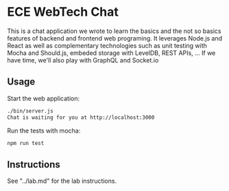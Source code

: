 
# ECE WebTech Chat

This is a chat application we wrote to learn the basics and the not so basics features of backend and frontend web programing. It leverages Node.js and React as well as complementary technologies such as unit testing with Mocha and Should.js, embeded storage with LevelDB, REST APIs, ... If we have time, we'll also play with GraphQL and Socket.io

## Usage

Start the web application:

```bash
./bin/server.js 
Chat is waiting for you at http://localhost:3000
```

Run the tests with mocha:

```bash
npm run test
```

## Instructions

See "../lab.md" for the lab instructions.
